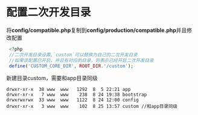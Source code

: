 # 配置二次开发目录

将**config/compatible.php**复制到**config/production/compatible.php**并且修改配置
```php
 <?php
 //二次开发目录设置,`custom`可以替换为自己的二次开发目录
 //如果该配置已开启，并且有对应的目录，则表示已经开启二次开发目录
 define('CUSTOM_CORE_DIR', ROOT_DIR.'/custom');
```
新建目录custom，需要和app目录同级
```shell
drwxr-xr-x  38 www  www   1292  8  5 22:21 app
drwxr-xr-x   7 www  www    238  8 24 19:38 bootstrap
drwxrwxrwx  33 www  www   1122  8 24 12:00 config
drwxr-xr-x   3 www  www    102  8 25 13:57 custom //和app目录同级
```
